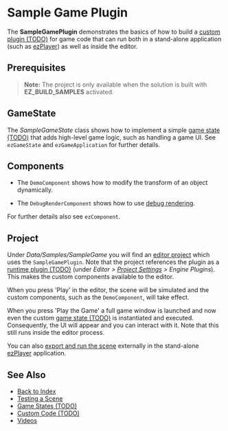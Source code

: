 # Sample Game Plugin

The **SampleGamePlugin** demonstrates the basics of how to build a [custom plugin (TODO)](../custom-code/custom-code-overview.md) for game code that can run both in a stand-alone application (such as [ezPlayer](../tools/player.md)) as well as inside the editor.

## Prerequisites

> **Note:** The project is only available when the solution is built with **EZ_BUILD_SAMPLES** activated.

## GameState

The *SampleGameState* class shows how to implement a simple [game state (TODO)](../runtime/application/game-state.md) that adds high-level game logic, such as handling a game UI. See `ezGameState` and `ezGameApplication` for further details.

## Components

* The `DemoComponent` shows how to modify the transform of an object dynamically.

* The `DebugRenderComponent` shows how to use [debug rendering](../debugging/debug-rendering.md).

For further details also see `ezComponent`.

## Project

Under *Data/Samples/SampleGame* you will find an [editor project](../projects/projects-overview.md) which uses the `SampleGamePlugin`. Note that the project references the plugin as a [runtime plugin (TODO)](../custom-code/cpp/engine-plugins.md) (under *Editor > [Project Settings](../projects/project-settings.md) > Engine Plugins*). This makes the custom components available to the editor.

When you press 'Play' in the editor, the scene will be simulated and the custom components, such as the `DemoComponent`, will take effect.

When you press 'Play the Game' a full game window is launched and now even the custom [game state (TODO)](../runtime/application/game-state.md) is instantiated and executed. Consequently, the UI will appear and you can interact with it. Note that this still runs inside the editor process.

You can also [export and run the scene](../editor/run-scene.md) externally in the stand-alone [ezPlayer](../tools/player.md) application.

## See Also

* [Back to Index](../index.md)
* [Testing a Scene](../editor/run-scene.md)
* [Game States (TODO)](../runtime/application/game-state.md)
* [Custom Code (TODO)](../custom-code/custom-code-overview.md)
* [Videos](../appendix/videos.md)
